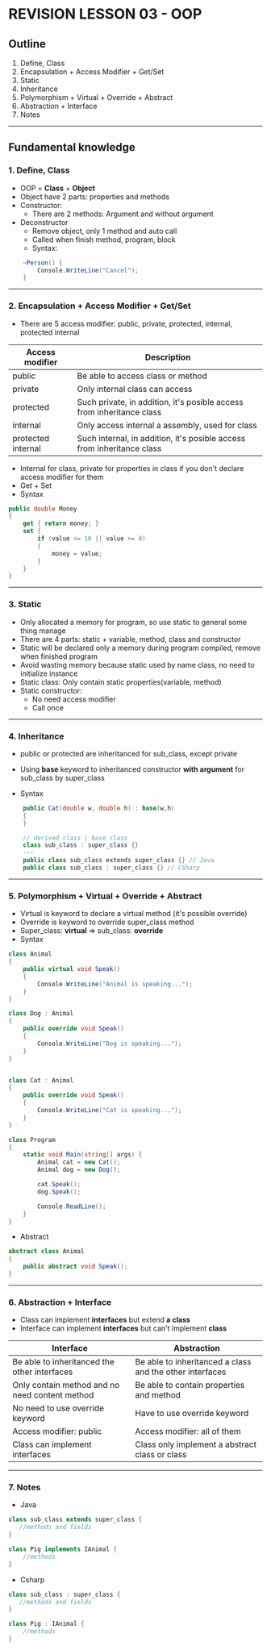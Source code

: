 # REVISION LESSON 03 - OOP

## Outline
1. Define, Class
2. Encapsulation + Access Modifier + Get/Set
3. Static
4. Inheritance
5. Polymorphism + Virtual + Override + Abstract
6. Abstraction + Interface
7. Notes
---

## Fundamental knowledge

### 1. Define, Class

- OOP = **Class** + **Object**
- Object have 2 parts: properties and methods
- Constructor: 
    - There are 2 methods: Argument and without argument
- Deconstructor
    - Remove object, only 1 method and auto call
    - Called when finish method, program, block
    - Syntax:
```csharp
    ~Person() {
        Console.WriteLine("Cancel");
    }
```
---

### 2. Encapsulation + Access Modifier + Get/Set

- There are 5 access modifier: public, private, protected, internal, protected internal

|Access modifier| Description                       |
|-                   |-                                  |
| public             | Be able to access class or method |
| private            | Only internal class can access |
| protected          | Such private, in addition, it's posible access from inheritance class  |
| internal           | Only access internal a assembly, used for class |
| protected internal | Such internal, in addition, it's posible access from inheritance class |

- Internal for class, private for properties in class if you don't declare access modifier for them
- Get + Set
- Syntax

```csharp
public double Money
{
    get { return money; }
    set {
        if (value <= 10 || value >= 0)
        {
            money = value;
        }
    }
}
```

---

### 3. Static

- Only allocated a memory for program, so use static to general some thing manage  
- There are 4 parts: static + variable, method, class and constructor
- Static will be declared only a memory during program compiled, remove when finished program
- Avoid wasting memory because static used by name class, no need to initialize instance
- Static class: Only contain static properties(variable, method)
- Static constructor:
    - No need access modifier
    - Call once

---

### 4. Inheritance
- public or protected are inheritanced for sub_class, except private

- Using **base** keyword to inheritanced constructor **with argument** for sub_class by super_class
- Syntax

```csharp
    public Cat(double w, double h) : base(w,h) 
    {
    }

    // derived class | base class
    class sub_class : super_class {}
    ---
    public class sub_class extends super_class {} // Java
    public class sub_class : super_class {} // CSharp
```

---

### 5. Polymorphism + Virtual + Override + Abstract

- Virtual is keyword to declare a virtual method (it's possible override)
- Override is keyword to override super_class method
- Super_class: **virtual** => sub_class: **override**
- Syntax

```csharp
class Animal 
{
    public virtual void Speak() 
    {
        Console.WriteLine("Animal is speaking...");
    }
}

class Dog : Animal
{
    public override void Speak() 
    {
        Console.WriteLine("Dog is speaking...");
    }
}


class Cat : Animal
{
    public override void Speak() 
    {
        Console.WriteLine("Cat is speaking...");
    }
}

class Program
{
    static void Main(string[] args) {
        Animal cat = new Cat();
        Animal dog = new Dog();

        cat.Speak();
        dog.Speak();

        Console.ReadLine();
    }
}

```

- Abstract

```csharp
abstract class Animal 
{
    public abstract void Speak();
}
```

---

### 6. Abstraction + Interface
- Class can implement **interfaces** but extend **a class**
- Interface can implement **interfaces** but can't implement **class**

| Interface | Abstraction |
| - | - |
| Be able to inheritanced the other interfaces |  Be able to inheritanced a class and the other interfaces |
| Only contain method and no need content method |  Be able to contain properties and method |
| No need to use override keyword |  Have to use override keyword |
| Access modifier: public |  Access modifier: all of them |
| Class can implement interfaces | Class only implement a abstract class or class |


---

### 7. Notes
- Java

```java
class sub_class extends super_class {  
   //methods and fields
}

class Pig implements IAnimal {
    //methods
}
```
- Csharp

```csharp
class sub_class : super_class {  
   //methods and fields
}

class Pig : IAnimal {
    //methods
}
```
